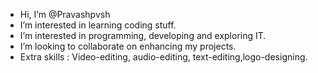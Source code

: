 - Hi, I’m @Pravashpvsh
- I’m interested in learning coding stuff.
- I’m interested in programming, developing and exploring IT.
-  I’m looking to collaborate on enhancing my projects.
-  Extra skills : Video-editing, audio-editing, text-editing,logo-designing.

<!---
Pravashpvsh/Pravashpvsh is a ✨ special ✨ repository because its `README.md` (this file) appears on your GitHub profile.
You can click the Preview link to take a look at your changes.
--->
